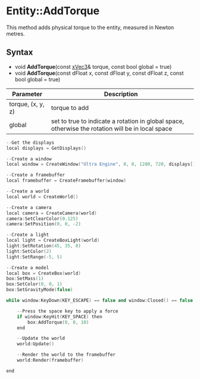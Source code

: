 # Entity::AddTorque

This method adds physical torque to the entity, measured in Newton metres.

## Syntax

- void **AddTorque**(const [xVec3](xVec3.md)& torque, const bool global = true)
- void **AddTorque**(const dFloat x, const dFloat y, const dFloat z, const bool global = true)

| Parameter | Description |
| - | - |
| torque, (x, y, z) | torque to add |
| global | set to true to indicate a rotation in global space, otherwise the rotation will be in local space |

```c++
--Get the displays
local displays = GetDisplays()

--Create a window
local window = CreateWindow("Ultra Engine", 0, 0, 1280, 720, displays[1], WINDOW_CENTER | WINDOW_TITLEBAR)

--Create a framebuffer
local framebuffer = CreateFramebuffer(window)

--Create a world
local world = CreateWorld()

--Create a camera
local camera = CreateCamera(world)
camera:SetClearColor(0.125)
camera:SetPosition(0, 0, -2)

--Create a light
local light = CreateBoxLight(world)
light:SetRotation(45, 35, 0)
light:SetColor(2)
light:SetRange(-5, 5)

--Create a model
local box = CreateBox(world)
box:SetMass(1)
box:SetColor(0, 0, 1)
box:SetGravityMode(false)

while window:KeyDown(KEY_ESCAPE) == false and window:Closed() == false do

    --Press the space key to apply a force
	if window:KeyHit(KEY_SPACE) then
		box:AddTorque(0, 0, 10)
	end

	--Update the world
	world:Update()

	--Render the world to the framebuffer
	world:Render(framebuffer)

end
```

